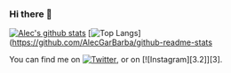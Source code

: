 ### Hi there 👋

<!--
**AlecGarBarba/AlecGarBarba** is a ✨ _special_ ✨ repository because its `README.md` (this file) appears on your GitHub profile.

Here are some ideas to get you started:

- 🔭 I’m currently working on ...
- 🌱 I’m currently learning ...
- 👯 I’m looking to collaborate on ...
- 🤔 I’m looking for help with ...
- 💬 Ask me about ...
- 📫 How to reach me: ...
- 😄 Pronouns: ...
- ⚡ Fun fact: ...
-->

[![Alec's github stats](https://github-readme-stats.vercel.app/api?username=AlecGarBarba&theme=radical)](https://github.com/AlecGarBarba/github-readme-stats)
[![Top Langs](https://github-readme-stats.vercel.app/api/top-langs/?username=aAlecGarBarba&layout=compact)](https://github.com/AlecGarBarba/github-readme-stats





<!-- Actual text -->

You can find me on [![Twitter][1.2]][1], or on [![Instagram][3.2]][3].

<!-- Icons -->

[1.2]: http://i.imgur.com/wWzX9uB.png (twitter icon without padding)
[2.2]: https://www.flaticon.es/svg/static/icons/svg/733/733579.svg (Instagram icon without padding)

<!-- Links to your social media accounts -->

[1]: https://twitter.com/alecbarba
[2]: https://www.instagram.com/alecgrbarba
